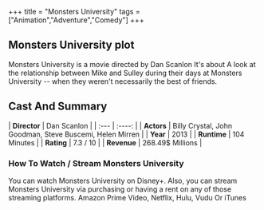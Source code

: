 +++
title = "Monsters University"
tags = ["Animation","Adventure","Comedy"]
+++
## Monsters University plot
Monsters University is a movie directed by Dan Scanlon It's about A look at the relationship between Mike and Sulley during their days at Monsters University -- when they weren't necessarily the best of friends.
## Cast And Summary
| **Director**      | Dan Scanlon |
    | :---        |    :----:   |
    |  **Actors** | Billy Crystal, John Goodman, Steve Buscemi, Helen Mirren |
    | **Year**   | 2013    |
    |  **Runtime** | 104 Minutes |
    |  **Rating** | 7.3 / 10 | 
    |  **Revenue** | 268.49$ Millions |
### How To Watch / Stream Monsters University
You can watch Monsters University on Disney+.
Also, you can stream Monsters University via purchasing or having a rent on any of those streaming platforms.
Amazon Prime Video, Netflix, Hulu, Vudu Or iTunes